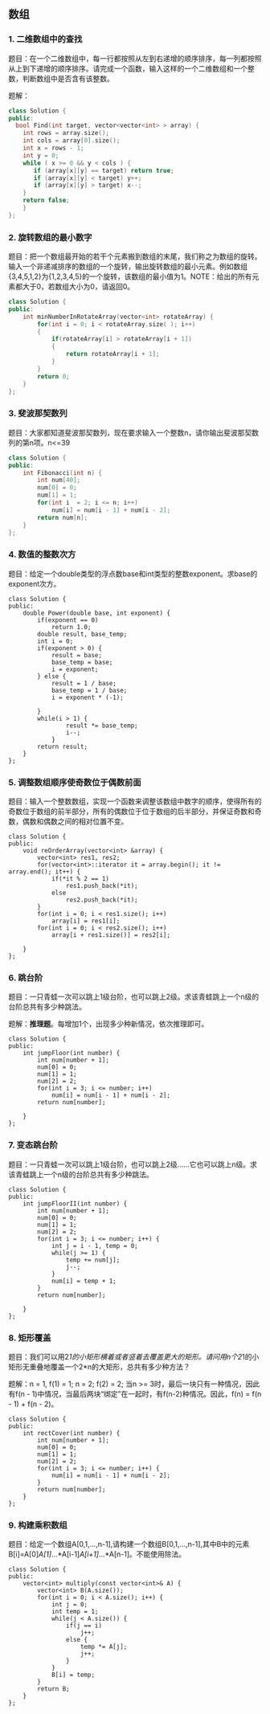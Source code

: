 ## 数组

### 1. 二维数组中的查找

题目：在一个二维数组中，每一行都按照从左到右递增的顺序排序，每一列都按照从上到下递增的顺序排序。请完成一个函数，输入这样的一个二维数组和一个整数，判断数组中是否含有该整数。

题解：

```c++
class Solution {
public:
  bool Find(int target, vector<vector<int> > array) {
    int rows = array.size();
    int cols = array[0].size();
    int x = rows - 1;
    int y = 0;
    while ( x >= 0 && y < cols ) {
       if (array[x][y] == target) return true;
       if (array[x][y] < target) y++;
       if (array[x][y] > target) x--;
    }
    return false;
    }
};
```

### 2. 旋转数组的最小数字

题目：把一个数组最开始的若干个元素搬到数组的末尾，我们称之为数组的旋转。输入一个非递减排序的数组的一个旋转，输出旋转数组的最小元素。例如数组{3,4,5,1,2}为{1,2,3,4,5}的一个旋转，该数组的最小值为1。NOTE：给出的所有元素都大于0，若数组大小为0，请返回0。

```c++
class Solution {
public:
    int minNumberInRotateArray(vector<int> rotateArray) {
        for(int i = 0; i < rotateArray.size( ); i++)
        {
            if(rotateArray[i] > rotateArray[i + 1])
            {
                return rotateArray[i + 1];
            }
        }
        return 0;
    }
};
```

### 3. 斐波那契数列

题目：大家都知道斐波那契数列，现在要求输入一个整数n，请你输出斐波那契数列的第n项。n<=39

```c++
class Solution {
public:
    int Fibonacci(int n) {
        int num[40];
        num[0] = 0;
        num[1] = 1;
        for(int i  = 2; i <= n; i++)
            num[i] = num[i - 1] + num[i - 2];
		return num[n];
    }
};
```

### 4. 数值的整数次方

题目：给定一个double类型的浮点数base和int类型的整数exponent。求base的exponent次方。

```
class Solution {
public:
    double Power(double base, int exponent) {
        if(exponent == 0)
            return 1.0;
        double result, base_temp;
        int i = 0;
        if(exponent > 0) {
        	result = base;
            base_temp = base;
        	i = exponent;
        } else {
            result = 1 / base;
            base_temp = 1 / base;
            i = exponent * (-1);

        }
        while(i > 1) {
           		result *= base_temp;
            	i--;
        	}
    	return result;
    }
};
```

### 5. 调整数组顺序使奇数位于偶数前面

题目：输入一个整数数组，实现一个函数来调整该数组中数字的顺序，使得所有的奇数位于数组的前半部分，所有的偶数位于位于数组的后半部分，并保证奇数和奇数，偶数和偶数之间的相对位置不变。

```
class Solution {
public:
    void reOrderArray(vector<int> &array) {
        vector<int> res1, res2;
        for(vector<int>::iterator it = array.begin(); it != array.end(); it++) {
            if(*it % 2 == 1)
                res1.push_back(*it);
            else
                res2.push_back(*it);
        }
        for(int i = 0; i < res1.size(); i++)
            array[i] = res1[i];
        for(int i = 0; i < res2.size(); i++)
            array[i + res1.size()] = res2[i];

    }
};
```

### 6. 跳台阶

题目：一只青蛙一次可以跳上1级台阶，也可以跳上2级。求该青蛙跳上一个n级的台阶总共有多少种跳法。

题解：**推理题**。每增加1个，出现多少种新情况，依次推理即可。

```
class Solution {
public:
    int jumpFloor(int number) {
        int num[number + 1];
        num[0] = 0;
        num[1] = 1;
        num[2] = 2;
        for(int i = 3; i <= number; i++)
            num[i] = num[i - 1] + num[i - 2];
        return num[number];

    }
};
```

### 7. 变态跳台阶

题目：一只青蛙一次可以跳上1级台阶，也可以跳上2级……它也可以跳上n级。求该青蛙跳上一个n级的台阶总共有多少种跳法。

```
class Solution {
public:
    int jumpFloorII(int number) {
        int num[number + 1];
        num[0] = 0;
        num[1] = 1;
        num[2] = 2;
        for(int i = 3; i <= number; i++) {
            int j = i - 1, temp = 0;
            while(j >= 1) {
                temp += num[j];
                j--;
            }
            num[i] = temp + 1;
        }
        return num[number];

    }
};
```

### 8. 矩形覆盖

题目：我们可以用2*1的小矩形横着或者竖着去覆盖更大的矩形。请问用n个2*1的小矩形无重叠地覆盖一个2*n的大矩形，总共有多少种方法？

题解：n = 1, f(1) = 1; n = 2; f(2) = 2; 当n >= 3时，最后一块只有一种情况，因此有f(n - 1)中情况，当最后两块“绑定”在一起时，有f(n-2)种情况。因此，f(n) = f(n - 1) + f(n - 2)。

```
class Solution {
public:
    int rectCover(int number) {
		int num[number + 1];
        num[0] = 0;
        num[1] = 1;
        num[2] = 2;
        for(int i = 3; i <= number; i++) {
            num[i] = num[i - 1] + num[i - 2];
        }
        return num[number];
    }
};
```

### 9. 构建乘积数组

题目：给定一个数组A[0,1,...,n-1],请构建一个数组B[0,1,...,n-1],其中B中的元素B[i]=A[0]*A[1]*...*A[i-1]*A[i+1]*...*A[n-1]。不能使用除法。

```
class Solution {
public:
    vector<int> multiply(const vector<int>& A) {
    	vector<int> B(A.size());
        for(int i = 0; i < A.size(); i++) {
            int j = 0;
            int temp = 1;
            while(j < A.size()) {
                if(j == i)
                    j++;
                else {
                	temp *= A[j];
                    j++;
                }
            }
            B[i] = temp;
        }
        return B;
    }
};
```
